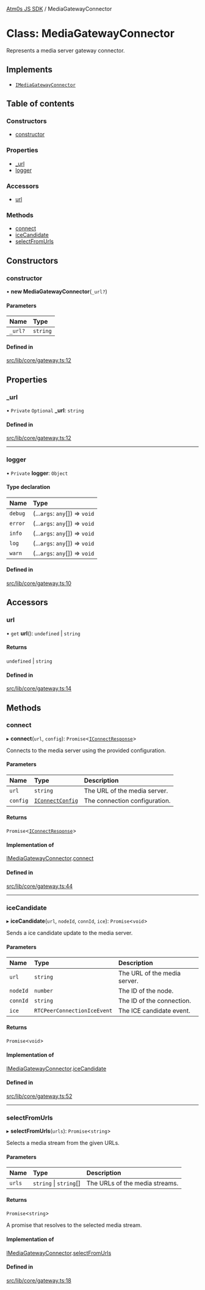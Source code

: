 [Atm0s JS SDK](../README.md) / MediaGatewayConnector

# Class: MediaGatewayConnector

Represents a media server gateway connector.

## Implements

- [`IMediaGatewayConnector`](../interfaces/IMediaGatewayConnector.md)

## Table of contents

### Constructors

- [constructor](MediaGatewayConnector.md#constructor)

### Properties

- [\_url](MediaGatewayConnector.md#_url)
- [logger](MediaGatewayConnector.md#logger)

### Accessors

- [url](MediaGatewayConnector.md#url)

### Methods

- [connect](MediaGatewayConnector.md#connect)
- [iceCandidate](MediaGatewayConnector.md#icecandidate)
- [selectFromUrls](MediaGatewayConnector.md#selectfromurls)

## Constructors

### constructor

• **new MediaGatewayConnector**(`_url?`)

#### Parameters

| Name | Type |
| :------ | :------ |
| `_url?` | `string` |

#### Defined in

[src/lib/core/gateway.ts:12](https://github.com/8xFF/media-sdk-js/blob/e00c076/src/lib/core/gateway.ts#L12)

## Properties

### \_url

• `Private` `Optional` **\_url**: `string`

#### Defined in

[src/lib/core/gateway.ts:12](https://github.com/8xFF/media-sdk-js/blob/e00c076/src/lib/core/gateway.ts#L12)

___

### logger

• `Private` **logger**: `Object`

#### Type declaration

| Name | Type |
| :------ | :------ |
| `debug` | (...`args`: `any`[]) => `void` |
| `error` | (...`args`: `any`[]) => `void` |
| `info` | (...`args`: `any`[]) => `void` |
| `log` | (...`args`: `any`[]) => `void` |
| `warn` | (...`args`: `any`[]) => `void` |

#### Defined in

[src/lib/core/gateway.ts:10](https://github.com/8xFF/media-sdk-js/blob/e00c076/src/lib/core/gateway.ts#L10)

## Accessors

### url

• `get` **url**(): `undefined` \| `string`

#### Returns

`undefined` \| `string`

#### Defined in

[src/lib/core/gateway.ts:14](https://github.com/8xFF/media-sdk-js/blob/e00c076/src/lib/core/gateway.ts#L14)

## Methods

### connect

▸ **connect**(`url`, `config`): `Promise`<[`IConnectResponse`](../interfaces/IConnectResponse.md)\>

Connects to the media server using the provided configuration.

#### Parameters

| Name | Type | Description |
| :------ | :------ | :------ |
| `url` | `string` | The URL of the media server. |
| `config` | [`IConnectConfig`](../interfaces/IConnectConfig.md) | The connection configuration. |

#### Returns

`Promise`<[`IConnectResponse`](../interfaces/IConnectResponse.md)\>

#### Implementation of

[IMediaGatewayConnector](../interfaces/IMediaGatewayConnector.md).[connect](../interfaces/IMediaGatewayConnector.md#connect)

#### Defined in

[src/lib/core/gateway.ts:44](https://github.com/8xFF/media-sdk-js/blob/e00c076/src/lib/core/gateway.ts#L44)

___

### iceCandidate

▸ **iceCandidate**(`url`, `nodeId`, `connId`, `ice`): `Promise`<`void`\>

Sends a ice candidate update to the media server.

#### Parameters

| Name | Type | Description |
| :------ | :------ | :------ |
| `url` | `string` | The URL of the media server. |
| `nodeId` | `number` | The ID of the node. |
| `connId` | `string` | The ID of the connection. |
| `ice` | `RTCPeerConnectionIceEvent` | The ICE candidate event. |

#### Returns

`Promise`<`void`\>

#### Implementation of

[IMediaGatewayConnector](../interfaces/IMediaGatewayConnector.md).[iceCandidate](../interfaces/IMediaGatewayConnector.md#icecandidate)

#### Defined in

[src/lib/core/gateway.ts:52](https://github.com/8xFF/media-sdk-js/blob/e00c076/src/lib/core/gateway.ts#L52)

___

### selectFromUrls

▸ **selectFromUrls**(`urls`): `Promise`<`string`\>

Selects a media stream from the given URLs.

#### Parameters

| Name | Type | Description |
| :------ | :------ | :------ |
| `urls` | `string` \| `string`[] | The URLs of the media streams. |

#### Returns

`Promise`<`string`\>

A promise that resolves to the selected media stream.

#### Implementation of

[IMediaGatewayConnector](../interfaces/IMediaGatewayConnector.md).[selectFromUrls](../interfaces/IMediaGatewayConnector.md#selectfromurls)

#### Defined in

[src/lib/core/gateway.ts:18](https://github.com/8xFF/media-sdk-js/blob/e00c076/src/lib/core/gateway.ts#L18)
